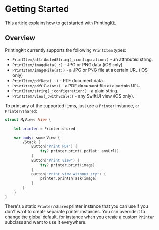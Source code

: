 # Getting Started

This article explains how to get started with PrintingKit.


## Overview

PrintingKit currently supports the following ``PrintItem`` types:

* ``PrintItem/attributedString(_:configuration:)`` - an attributed string.
* ``PrintItem/imageData(_:)`` - JPG or PNG data (iOS only).
* ``PrintItem/imageFile(at:)`` - a JPG or PNG file at a certain URL (iOS only).
* ``PrintItem/pdfData(_:)`` - PDF document data.
* ``PrintItem/pdfFile(at:)`` - a PDF document file at a certain URL.
* ``PrintItem/string(_:configuration:)`` - a plain string.
* ``PrintItem/view(_:withScale:)`` - any SwiftUI view (iOS only).

To print any of the supported items, just use a ``Printer`` instance, or ``Printer/shared``:

```swift
struct MyView: View {

    let printer = Printer.shared

    var body: some View {
        VStack {
            Button("Print PDF") {
                try? printer.print(.pdf(at: anyUrl))
            }
            Button("Print view") {
                try? printer.print(image)
            }
            Button("Print view without try") {
                printer.printInTask(image)
            }
        }
    }
}
```

There's a static ``Printer/shared`` printer instance that you can use if you don't want to create separate printer instances. You can override it to change the global default, for instance when you create a custom ``Printer`` subclass and want to use it everywhere. 
